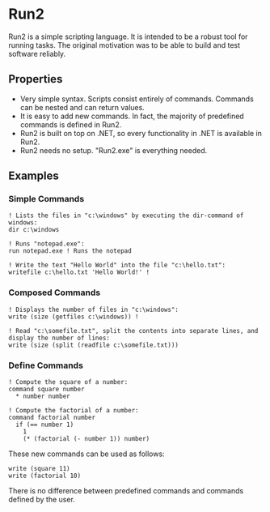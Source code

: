 # Run2

Run2 is a simple scripting language. It is intended to be a robust tool for running tasks. The original motivation was to be able to build and test software reliably.

## Properties

* Very simple syntax. Scripts consist entirely of commands. Commands can be nested and can return values. 
* It is easy to add new commands. In fact, the majority of predefined commands is defined in Run2.
* Run2 is built on top on .NET, so every functionality in .NET is available in Run2.
* Run2 needs no setup. "Run2.exe" is everything needed.

## Examples

### Simple Commands

```
! Lists the files in "c:\windows" by executing the dir-command of windows: 
dir c:\windows

! Runs "notepad.exe":
run notepad.exe ! Runs the notepad

! Write the text "Hello World" into the file "c:\hello.txt":
writefile c:\hello.txt 'Hello World!' ! 
```

### Composed Commands

```
! Displays the number of files in "c:\windows":
write (size (getfiles c:\windows)) ! 

! Read "c:\somefile.txt", split the contents into separate lines, and display the number of lines:
write (size (split (readfile c:\somefile.txt))) 
```

### Define Commands

```
! Compute the square of a number:
command square number
  * number number
  
! Compute the factorial of a number:
command factorial number 
  if (== number 1) 
    1 
    (* (factorial (- number 1)) number)
```

These new commands can be used as follows:

```
write (square 11)
write (factorial 10)
```

There is no difference between predefined commands and commands defined by the user.